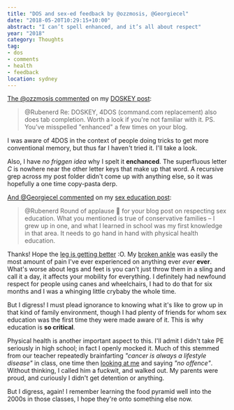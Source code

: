 ```yaml
---
title: "DOS and sex-ed feedback by @ozzmosis, @Georgiecel"
date: "2018-05-20T10:29:15+10:00"
abstract: "I can’t spell enhanced, and it’s all about respect"
year: "2018"
category: Thoughts
tag:
- dos
- comments
- health
- feedback
location: sydney
---
```

[The @ozzmosis commented] on my [DOSKEY post]\:

> @Rubenerd Re: DOSKEY, 4DOS (command.com replacement) also does tab completion. Worth a look if you're not familiar with it. PS. You've misspelled "enhanced" a few times on your blog.

I was aware of 4DOS in the context of people doing tricks to get more conventional memory, but thus far I haven't tried it. I'll take a look.

Also, I have *no friggen idea* why I spelt it **enchanced**. The superfluous letter *C* is nowhere near the other letter keys that make up that word. A recursive grep across my post folder didn't come up with anything else, so it was hopefully a one time copy-pasta derp.

[And @Georgiecel commented] on my [sex education post]\:

> @Rubenerd Round of applause 👏 for your blog post on respecting sex education. What you mentioned is true of conservative families – I grew up in one, and what I learned in school was my first knowledge in that area. It needs to go hand in hand with physical health education.

Thanks! Hope the [leg is getting better] :O. My [broken ankle] was easily the most amount of pain I've ever experienced on anything ever *ever* **ever**. What's worse about legs and feet is you can't just throw them in a sling and call it a day, it affects your mobility for everything. I definitely had newfound respect for people using canes and wheelchairs, I had to do that for six months and I was a whinging little crybaby the whole time. 

But I digress! I must plead ignorance to knowing what it's like to grow up in that kind of family environment, though I had plenty of friends for whom sex education was the first time they were made aware of it. This is why education is **so critical**.

Physical health is another important aspect to this. I'll admit I didn't take PE seriously in high school; in fact I openly mocked it. Much of this stemmed from our teacher repeatedly brainfarting *"cancer is always a lifestyle disease"* in class, one time then [looking at me] and saying *"no offence"*. Without thinking, I called him a fuckwit, and walked out. My parents were proud, and curiously I didn't get detention or anything.

But I digress, again! I remember learning the food pyramid well into the 2000s in those classes, I hope they're onto something else now.

[The @ozzmosis commented]: https://twitter.com/zoomosis/status/997751359020548096
[And @Georgiecel commented]: https://twitter.com/georgiecel/status/997692817102131200
[looking at me]: https://rubenerd.com/dedication
[sex education post]: https://rubenerd.com/respect-for-sex-education/
[DOSKEY post]: https://rubenerd.com/paul-houles-enchanced-doskey-pumpkins/
[leg is getting better]: http://hey.georgie.nu/ouch
[broken ankle]: https://rubenerd.com/i-broke-ground-on-sunday-with-my-ankle/


